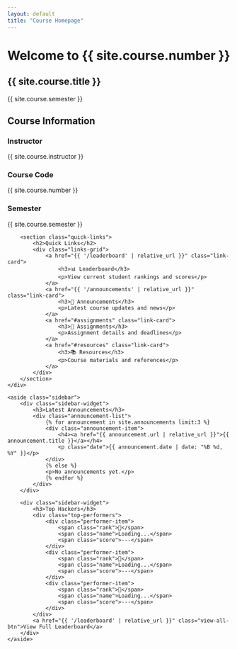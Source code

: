 ```yaml
---
layout: default
title: "Course Homepage"
---
```


<div class="hero-section">
    <h1>Welcome to {{ site.course.number }}</h1>
    <h2>{{ site.course.title }}</h2>
    <p class="lead">{{ site.course.semester }}</p>
</div>

<div class="content-grid">
    <div class="main-content-area">
        <section class="course-info">
            <h2>Course Information</h2>
            <div class="info-grid">
                <div class="info-item">
                    <h3>Instructor</h3>
                    <p>{{ site.course.instructor }}</p>
                </div>
                <div class="info-item">
                    <h3>Course Code</h3>
                    <p>{{ site.course.number }}</p>
                </div>
                <div class="info-item">
                    <h3>Semester</h3>
                    <p>{{ site.course.semester }}</p>
                </div>
            </div>
        </section>

        <section class="quick-links">
            <h2>Quick Links</h2>
            <div class="links-grid">
                <a href="{{ '/leaderboard' | relative_url }}" class="link-card">
                    <h3>📊 Leaderboard</h3>
                    <p>View current student rankings and scores</p>
                </a>
                <a href="{{ '/announcements' | relative_url }}" class="link-card">
                    <h3>📢 Announcements</h3>
                    <p>Latest course updates and news</p>
                </a>
                <a href="#assignments" class="link-card">
                    <h3>📝 Assignments</h3>
                    <p>Assignment details and deadlines</p>
                </a>
                <a href="#resources" class="link-card">
                    <h3>📚 Resources</h3>
                    <p>Course materials and references</p>
                </a>
            </div>
        </section>
    </div>

    <aside class="sidebar">
        <div class="sidebar-widget">
            <h3>Latest Announcements</h3>
            <div class="announcement-list">
                {% for announcement in site.announcements limit:3 %}
                <div class="announcement-item">
                    <h4><a href="{{ announcement.url | relative_url }}">{{ announcement.title }}</a></h4>
                    <p class="date">{{ announcement.date | date: "%B %d, %Y" }}</p>
                </div>
                {% else %}
                <p>No announcements yet.</p>
                {% endfor %}
            </div>
        </div>

        <div class="sidebar-widget">
            <h3>Top Hackers</h3>
            <div class="top-performers">
                <div class="performer-item">
                    <span class="rank">🥇</span>
                    <span class="name">Loading...</span>
                    <span class="score">---</span>
                </div>
                <div class="performer-item">
                    <span class="rank">🥈</span>
                    <span class="name">Loading...</span>
                    <span class="score">---</span>
                </div>
                <div class="performer-item">
                    <span class="rank">🥉</span>
                    <span class="name">Loading...</span>
                    <span class="score">---</span>
                </div>
            </div>
            <a href="{{ '/leaderboard' | relative_url }}" class="view-all-btn">View Full Leaderboard</a>
        </div>
    </aside>
</div>
